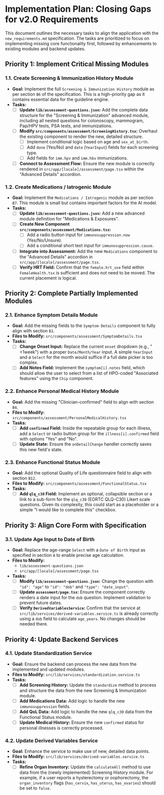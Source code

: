 
# Implementation Plan: Closing Gaps for v2.0 Requirements

This document outlines the necessary tasks to align the application with the `new_requirements.md` specification. The tasks are prioritized to focus on implementing missing core functionality first, followed by enhancements to existing modules and backend updates.

## Priority 1: Implement Critical Missing Modules

### 1.1. Create Screening & Immunization History Module
*   **Goal:** Implement the full `Screening & Immunization History` module as per section `B6` of the specification. This is a high-priority gap as it contains essential data for the guideline engine.
*   **Tasks:**
    - [ ] **Update `lib/assessment-questions.json`:** Add the complete data structure for the "Screening & Immunization" advanced module, including all nested questions for colonoscopy, mammogram, Pap/HPV tests, PSA tests, and immunizations.
    - [ ] **Modify `src/components/assessment/ScreeningHistory.tsx`:** Overhaul the existing component to render the new, detailed structure.
        - [ ] Implement conditional logic based on age and `sex_at_birth`.
        - [ ] Add `done` (Yes/No) and `date` (`YearInput`) fields for each screening type.
        - [ ] Add fields for `imm.hpv` and `imm.hbv` immunizations.
    - [ ] **Connect to Assessment Flow:** Ensure the new module is correctly rendered in `src/app/[locale]/assessment/page.tsx` within the "Advanced Details" accordion.

### 1.2. Create Medications / Iatrogenic Module
*   **Goal:** Implement the `Medications / Iatrogenic` module as per section `B7`. This module is small but contains important factors for the AI model.
*   **Tasks:**
    - [ ] **Update `lib/assessment-questions.json`:** Add a new advanced module definition for "Medications & Exposures".
    - [ ] **Create New Component `src/components/assessment/Medications.tsx`:**
        - [ ] Add a radio button input for `immunosuppression.now` (Yes/No/Unsure).
        - [ ] Add a conditional short text input for `immunosuppression.cause`.
    - [ ] **Integrate into Assessment:** Add the new `Medications` component to the "Advanced Details" accordion in `src/app/[locale]/assessment/page.tsx`.
    - [ ] **Verify HRT Field:** Confirm that the `female.hrt_use` field within `FemaleHealth.tsx` is sufficient and does not need to be moved. The current placement is logical.

## Priority 2: Complete Partially Implemented Modules

### 2.1. Enhance Symptom Details Module
*   **Goal:** Add the missing fields to the `Symptom Details` component to fully align with section `B1`.
*   **Files to Modify:** `src/components/assessment/SymptomDetails.tsx`
*   **Tasks:**
    - [ ] **Change Onset Input:** Replace the current `onset` dropdown (e.g., "<1week") with a proper `Date/Month/Year` input. A simple `YearInput` and a `Select` for the month would suffice if a full date picker is too complex.
    - [ ] **Add Notes Field:** Implement the `symptom[i].notes` field, which should allow the user to select from a list of HPO-coded "Associated features" using the `Chip` component.

### 2.2. Enhance Personal Medical History Module
*   **Goal:** Add the missing "Clinician-confirmed" field to align with section `B4`.
*   **Files to Modify:** `src/components/assessment/PersonalMedicalHistory.tsx`
*   **Tasks:**
    - [ ] **Add `confirmed` Field:** Inside the repeatable group for each illness, add a `Select` or radio button group for the `illness[i].confirmed` field with options "Yes" and "No".
    - [ ] **Update State:** Ensure the `onDetailChange` handler correctly saves this new field's state.

### 2.3. Enhance Functional Status Module
*   **Goal:** Add the optional Quality of Life questionnaire field to align with section `B12`.
*   **Files to Modify:** `src/components/assessment/FunctionalStatus.tsx`
*   **Tasks:**
    - [ ] **Add `qlq_c30` Field:** Implement an optional, collapsible section or a link to a sub-form for the `qlq_c30` (EORTC QLQ-C30) Likert scale questions. Given its complexity, this could start as a placeholder or a simple "I would like to complete this" checkbox.

## Priority 3: Align Core Form with Specification

### 3.1. Update Age Input to Date of Birth
*   **Goal:** Replace the age-range `Select` with a `Date of Birth` input as specified in section `A` to enable precise age calculation.
*   **Files to Modify:**
    *   `lib/assessment-questions.json`
    *   `src/app/[locale]/assessment/page.tsx`
*   **Tasks:**
    - [ ] **Modify `lib/assessment-questions.json`:** Change the question with `"id": "age"` to `"id": "dob"` and `"type": "date_input"`.
    - [ ] **Update `assessment/page.tsx`:** Ensure the component correctly renders a date input for the `dob` question. Implement validation to prevent future dates.
    - [ ] **Verify `DerivedVariablesService`:** Confirm that the service at `src/lib/services/derived-variables.service.ts` is already correctly using a `dob` field to calculate `age_years`. No changes should be needed there.

## Priority 4: Update Backend Services

### 4.1. Update Standardization Service
*   **Goal:** Ensure the backend can process the new data from the implemented and updated modules.
*   **Files to Modify:** `src/lib/services/standardization.service.ts`
*   **Tasks:**
    - [ ] **Add Screening History:** Update the `standardize` method to process and structure the data from the new Screening & Immunization module.
    - [ ] **Add Medications Data:** Add logic to handle the new `immunosuppression` fields.
    - [ ] **Add QoL Data:** Add logic to handle the new `qlq_c30` data from the Functional Status module.
    - [ ] **Update Medical History:** Ensure the new `confirmed` status for personal illnesses is correctly processed.

### 4.2. Update Derived Variables Service
*   **Goal:** Enhance the service to make use of new, detailed data points.
*   **Files to Modify:** `src/lib/services/derived-variables.service.ts`
*   **Tasks:**
    - [ ] **Refine Organ Inventory:** Update the `calculateAll` method to use data from the (newly implemented) Screening History module. For example, if a user reports a hysterectomy or oophorectomy, the `organ_inventory` flags (`has_cervix`, `has_uterus`, `has_ovaries`) should be set to `false`.
